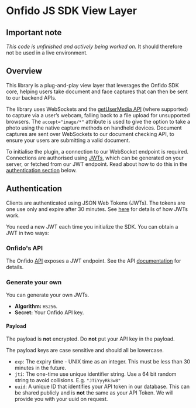 # Onfido JS SDK View Layer

## Important note

*This code is unfinished and actively being worked on.* It should therefore not be used in a live environment.

## <a name="overview"></a>Overview

This library is a plug-and-play view layer that leverages the Onfido SDK core, helping users take document and face captures that can then be sent to our backend APIs.

The library uses WebSockets and the [getUserMedia API](https://developer.mozilla.org/en-US/docs/Web/API/MediaDevices/getUserMedia) (where supported) to capture via a user’s webcam, falling back to a file upload for unsupported browsers. The `accept="image/*"` attribute is used to give the option to take a photo using the native capture methods on handheld devices. Document captures are sent over WebSockets to our document checking API, to ensure your users are submitting a valid document.

To initialise the plugin, a connection to our WebSocket endpoint is required. Connections are authorised using [JWTs](https://jwt.io/), which can be generated on your server, or fetched from our JWT endpoint. Read about how to do this in the [authentication section](#authentication) below.

## <a name="authentication"></a>Authentication

Clients are authenticated using JSON Web Tokens (JWTs). The tokens are one use only and expire after 30 minutes. See [here](https://jwt.io/) for details of how JWTs work.

You need a new JWT each time you initialize the SDK. You can obtain a JWT in two ways:

### Onfido's API

The Onfido [API](https://onfido.com/documentation) exposes a JWT endpoint. See the API [documentation](https://onfido.com/documentation#json-web-tokens) for details.

### Generate your own

You can generate your own JWTs.

- **Algorithm:** `HS256`.
- **Secret:** Your Onfido API key.

#### Payload

The payload is **not** encrypted. Do **not** put your API key in the payload.

The payload keys are case sensitive and should all be lowercase.

- `exp`: The expiry time - UNIX time as an integer. This must be less than 30 minutes in the future.
- `jti`: The one-time use unique identifier string. Use a 64 bit random string to avoid collisions. E.g. `"JTiYyyRk3w8"`
- `uuid`: A unique ID that identifies your API token in our database. This can be shared publicly and is **not** the same as your API Token. We will provide you with your uuid on request.
